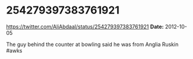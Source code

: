 # 254279397383761921
https://twitter.com/AliAbdaal/status/254279397383761921
**Date:** 2012-10-05

The guy behind the counter at bowling said he was from Anglia Ruskin #awks
